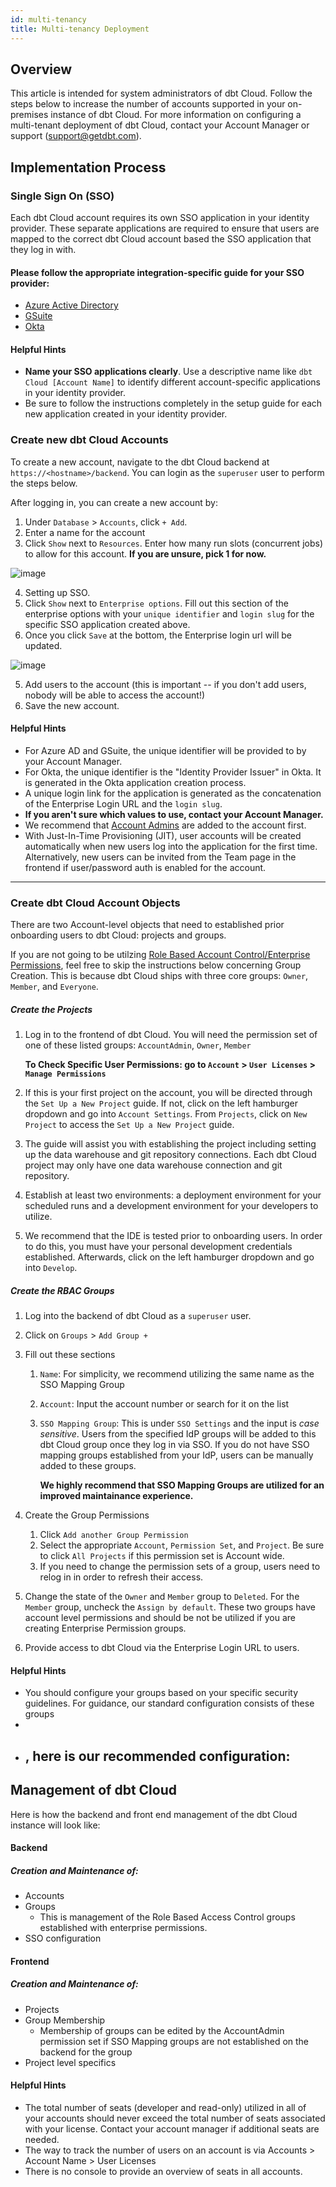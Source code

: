 ```yaml
---
id: multi-tenancy
title: Multi-tenancy Deployment
---
```


##  Overview
This article is intended for system administrators of dbt Cloud. Follow the steps below to increase the number of accounts supported in your on-premises instance of dbt Cloud. For more information on configuring a multi-tenant deployment of dbt Cloud, contact your Account Manager or support (support@getdbt.com). 

## Implementation Process

### Single Sign On (SSO)

Each dbt Cloud account requires its own SSO application in your identity provider. These separate applications are required to ensure that users are mapped to the correct dbt Cloud account based the SSO application that they log in with.

#### Please follow the appropriate integration-specific guide for your SSO provider:
- [Azure Active Directory](dbt-cloud/dbt-cloud-enterprise/setting-up-enterprise-sso-with-azure-active--directory.md)
- [GSuite](dbt-cloud/dbt-cloud-enterprise/setting-up-sso-with-google-gsuite.md)
- [Okta](dbt-cloud/dbt-cloud-enterprise/setting-up-sso-with-okta.md)

#### Helpful Hints  
- **Name your SSO applications clearly**. Use a descriptive name like `dbt Cloud [Account Name]` to identify different account-specific applications in your identity provider.
- Be sure to follow the instructions completely in the setup guide for each new application created in your identity provider. 

### Create new dbt Cloud Accounts
To create a new account, navigate to the dbt Cloud backend at `https://<hostname>/backend`. You can login as the `superuser` user to perform the steps below.

After logging in, you can create a new account by:

1. Under `Database` > `Accounts`, click `+ Add`. 
2. Enter a name for the account
3. Click `Show` next to `Resources`. Enter how many run slots (concurrent jobs) to allow for this account. 
    **If you are unsure, pick 1 for now.**

![image](https://user-images.githubusercontent.com/46451573/81334360-f2f4f500-9073-11ea-9412-e1b5428fff88.png)

4. Setting up SSO. 
  1. Click `Show` next to `Enterprise options`.
    Fill out this section of the enterprise options with your `unique identifier` and 
    `login slug` for the specific SSO application created above. 
  2. Once you click `Save` at the bottom, the Enterprise login url will be updated.

![image](https://user-images.githubusercontent.com/46451573/81210559-0d5d9e80-8fa0-11ea-9422-eebd834f9e96.png)

5. Add users to the account (this is important -- if you don't add users, nobody will be able to access the account!)
6. Save the new account.


#### Helpful Hints

 - For Azure AD and GSuite, the unique identifier will be provided to by your Account Manager.
 - For Okta, the unique identifier is the "Identity Provider Issuer" in Okta. It is generated in the Okta application creation process.
 - A unique login link for the application is generated as the concatenation of the Enterprise Login URL and the `login slug`. 
 - **If you aren't sure which values to use, contact your Account Manager.**
 - We recommend that [Account Admins](dbt-cloud-enterprise/enterprise-permissions#account-admins) are added to the account first.
 - With Just-In-Time Provisioning (JIT), user accounts will be created automatically when new users log into the application for the first time. Alternatively, new users can be invited from the Team page in the frontend if user/password auth is enabled for the account.



-----------

### Create dbt Cloud Account Objects

There are two Account-level objects that need to established prior onboarding users to dbt Cloud: projects and groups.    

If you are not going to be utilzing [Role Based Account Control/Enterprise Permissions](dbt-cloud/dbt-cloud-enterprise/enterprise-permissions.md), feel free to skip the instructions below concerning Group Creation. This is because dbt Cloud ships with three core groups: `Owner`, `Member`, and `Everyone`. 

##### Create the Projects

1. Log in to the frontend of dbt Cloud. You will need the permission set of one of these listed groups: `AccountAdmin`, `Owner`, `Member `

   **To Check Specific User Permissions: go to `Account` > `User Licenses` > `Manage Permissions`**

2. If this is your first project on the account, you will be directed through the `Set Up a New Project` guide. If not, click on the left hamburger dropdown and go into `Account Settings`. From `Projects`, click on `New Project` to access the `Set Up a New Project` guide. 

3. The guide will assist you with establishing the project including setting up the data warehouse and git repository connections. Each dbt Cloud project may only have one data warehouse connection and git repository. 

4. Establish at least two environments: a deployment environment for your scheduled runs and a development environment for your developers to utilize. 

5. We recommend that the IDE is tested  prior to onboarding users.  In order to do this, you must have your personal development credentials established. Afterwards,  click on the left hamburger dropdown and go into `Develop`.

##### Create the RBAC Groups

1. Log into the backend of dbt Cloud as a `superuser` user. 

2. Click on `Groups` > `Add Group +`

3. Fill out these sections

   1. `Name`: For simplicity, we recommend utilizing the same name as the SSO Mapping Group

   2. `Account`: Input the account number or search for it on the list

   3. `SSO Mapping Group`:  This is under `SSO Settings` and the input is *case sensitive*. Users from the specified IdP groups will be added to this dbt Cloud group once they log in via SSO. If you do not have SSO mapping groups established from your IdP, users can be manually added to these groups. 

      **We highly recommend that SSO Mapping Groups are utilized for an improved maintainance experience.**  

4. Create the Group Permissions

   1. Click `Add another Group Permission`
   2. Select the appropriate `Account`, `Permission Set`, and `Project`. Be sure to click `All Projects` if this permission set is Account wide. 
   3. If you need to change the permission sets of a group, users need to relog in in order to refresh their access.

5. Change the state of the `Owner` and `Member` group to `Deleted`. For the `Member` group, uncheck the `Assign by default`. These two groups have account level permissions and should be not be utilized if you are creating Enterprise Permission groups.

6. Provide access to dbt Cloud via the Enterprise Login URL to users.

#### Helpful Hints

 - You should configure your groups based on your specific security guidelines. For guidance, our standard configuration consists of these groups 
 - 
 - , here is our recommended configuration:
    - 



## Management of dbt Cloud

Here is how the backend and front end management of the dbt Cloud instance will look 
like:

#### Backend
##### Creation and Maintenance of:

- Accounts 
- Groups
    - This is management of the Role Based Access Control groups established 
    with enterprise permissions.
- SSO configuration 

#### Frontend
##### Creation and Maintenance of:

- Projects 
- Group Membership
    - Membership of groups can be edited by the AccountAdmin permission set if 
        SSO Mapping groups are not established on the backend for the group
- Project level specifics 


#### Helpful Hints
- The total number of seats (developer and read-only) utilized in all of your accounts 
should never exceed the total number of seats associated with your license. 
Contact your account manager if additional seats are needed. 
- The way to track the number of users on an account is via Accounts > Account Name > User Licenses
- There is no console to provide an overview of seats in all accounts.



